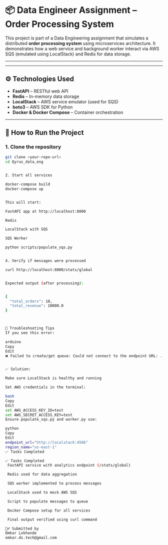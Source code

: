 # 📦 Data Engineer Assignment – Order Processing System

This project is part of a Data Engineering assignment that simulates a distributed **order processing system** using microservices architecture. It demonstrates how a web service and background worker interact via AWS SQS (emulated using LocalStack) and Redis for data storage.

---




---

## ⚙️ Technologies Used

- **FastAPI** – RESTful web API
- **Redis** – In-memory data storage
- **LocalStack** – AWS service emulator (used for SQS)
- **boto3** – AWS SDK for Python
- **Docker & Docker Compose** – Container orchestration

---

## 🚀 How to Run the Project

### 1. Clone the repository

```bash
git clone <your-repo-url>
cd Qyrus_data_eng


2. Start all services

docker-compose build
docker-compose up


This will start:

FastAPI app at http://localhost:8000

Redis

LocalStack with SQS

SQS Worker

python scripts/populate_sqs.py


4. Verify if messages were processed

curl http://localhost:8000/stats/global


Expected output (after processing):


{
  "total_orders": 10,
  "total_revenue": 10000.0
}



🐛 Troubleshooting Tips
If you see this error:

arduino
Copy
Edit
❌ Failed to create/get queue: Could not connect to the endpoint URL: ...


✅ Solution:

Make sure LocalStack is healthy and running

Set AWS credentials in the terminal:

bash
Copy
Edit
set AWS_ACCESS_KEY_ID=test
set AWS_SECRET_ACCESS_KEY=test
Ensure populate_sqs.py and worker.py use:

python
Copy
Edit
endpoint_url="http://localstack:4566"
region_name="us-east-1"
✅ Tasks Completed

✅ Tasks Completed
 FastAPI service with analytics endpoint (/stats/global)

 Redis used for data aggregation

 SQS worker implemented to process messages

 LocalStack used to mock AWS SQS

 Script to populate messages to queue

 Docker Compose setup for all services

 Final output verified using curl command

🙋‍♂️ Submitted by
Omkar Lokhande
omkar.ds.tech@gmail.com




